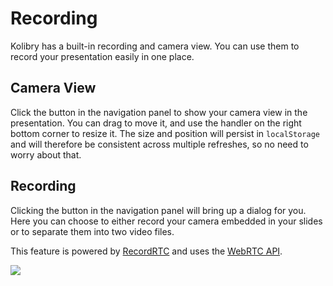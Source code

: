 # Recording

Kolibry has a built-in recording and camera view. You can use them to record your presentation easily in one place.

## Camera View

Click the <carbon-user-avatar class="inline-icon-btn"/> button in the navigation panel to show your camera view in the presentation. You can drag to move it, and use the handler on the right bottom corner to resize it. The size and position will persist in `localStorage` and will therefore be consistent across multiple refreshes, so no need to worry about that.

<Tweet id="1395006771027120133" />

## Recording

Clicking the <carbon-video class="inline-icon-btn"/> button in the navigation panel will bring up a dialog for you. Here you can choose to either record your camera embedded in your slides or to separate them into two video files.

This feature is powered by [RecordRTC](https://github.com/muaz-khan/RecordRTC) and uses the [WebRTC API](https://webrtc.org/).

![](/screenshots/recording.png)
